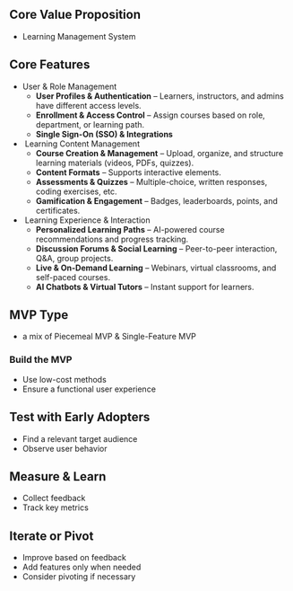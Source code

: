 ## Core Value Proposition
- Learning Management System
## Core Features
- User & Role Management
	-  **User Profiles & Authentication** – Learners, instructors, and admins have different access levels.
	- **Enrollment & Access Control** – Assign courses based on role, department, or learning path.
	- **Single Sign-On (SSO) & Integrations**
-  Learning Content Management
	- **Course Creation & Management** – Upload, organize, and structure learning materials (videos, PDFs, quizzes).
	- **Content Formats** – Supports interactive elements.
	-  **Assessments & Quizzes** – Multiple-choice, written responses, coding exercises, etc.
	- **Gamification & Engagement** – Badges, leaderboards, points, and certificates.
-  Learning Experience & Interaction
	- **Personalized Learning Paths** – AI-powered course recommendations and progress tracking.
	- **Discussion Forums & Social Learning** – Peer-to-peer interaction, Q&A, group projects.
	-  **Live & On-Demand Learning** – Webinars, virtual classrooms, and self-paced courses.
	- **AI Chatbots & Virtual Tutors** – Instant support for learners.

## MVP Type
- a mix of Piecemeal MVP & Single-Feature MVP

### Build the MVP
- Use low-cost methods  
- Ensure a functional user experience  


## Test with Early Adopters  
- Find a relevant target audience  
- Observe user behavior  

## Measure & Learn
- Collect feedback  
- Track key metrics  

## Iterate or Pivot
- Improve based on feedback  
- Add features only when needed  
- Consider pivoting if necessary  